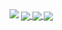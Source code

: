 <picture>
<source
  srcset="https://github-readme-stats.vercel.app/api?username=danghoangphuong&show_icons=true&theme=maroongold&hide=contribs,prs,issues"
  media="(prefers-color-scheme: dark)"
/>
<source
  srcset="https://github-readme-stats.vercel.app/api?username=danghoangphuong&show_icons=true"
  media="(prefers-color-scheme: light), (prefers-color-scheme: no-preference)"
/>
<img src="https://github-readme-stats.vercel.app/api?username=danghoangphuong&show_icons=true" />
</picture>

<a href="https://github.com/danghoangphuong/KMeans-Visualisation">
  <!-- Change the `github-readme-stats.anuraghazra1.vercel.app` to `github-readme-stats.vercel.app`  -->
  <img align="center" src="https://github-readme-stats.vercel.app/api/pin/?username=danghoangphuong&repo=KMeans-Visualisation&theme=chartreuse-dark" />
</a>
<a href="[https://github.com/danghoangphuong/KMeans-Visualisation](https://github.com/danghoangphuong/KMeans-Picture-Compress)">
  <!-- Change the `github-readme-stats.anuraghazra1.vercel.app` to `github-readme-stats.vercel.app`  -->
  <img align="center" src="https://github-readme-stats.vercel.app/api/pin/?username=danghoangphuong&repo=KMeans-Picture-Compress&theme=jolly" />
</a>

<a href="https://github.com/danghoangphuong/LinearRegression-fitting-line">
  <!-- Change the `github-readme-stats.anuraghazra1.vercel.app` to `github-readme-stats.vercel.app`  -->
  <img align="center" src="https://github-readme-stats.vercel.app/api/pin/?username=danghoangphuong&repo=LinearRegression-fitting-line&theme=cobalt" />
</a>
